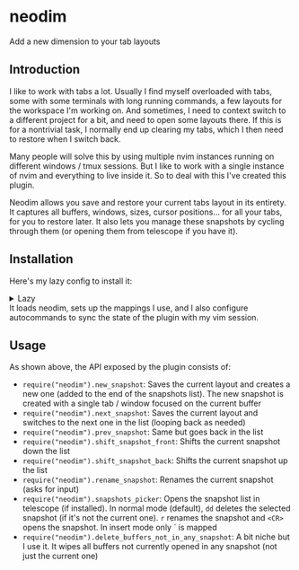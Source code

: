# neodim

Add a new dimension to your tab layouts

## Introduction

I like to work with tabs a lot. Usually I find myself overloaded with tabs, some with some terminals with long running commands, a few layouts for the workspace I'm working on. And sometimes, I need to context switch to a different project for a bit, and need to open some layouts there. If this is for a nontrivial task, I normally end up clearing my tabs, which I then need to restore when I switch back.

Many people will solve this by using multiple nvim instances running on different windows / tmux sessions. But I like to work with a single instance of nvim and everything to live inside it. So to deal with this I've created this plugin.

Neodim allows you save and restore your current tabs layout in its entirety. It captures all buffers, windows, sizes, cursor positions... for all your tabs, for you to restore later. It also lets you manage these snapshots by cycling through them (or opening them from telescope if you have it).

## Installation

Here's my lazy config to install it:
<details>
  <summary>Lazy</summary>

```
  {
    "alvarosevilla95/neodim",
    config = function()
      local neodim = require("neodim")
      vim.keymap.set("n", "<leader>tt", neodim.snapshots_picker)
      vim.keymap.set("n", "<leader>T", neodim.new_snapshot)
      vim.keymap.set("n", "<leader>tj", neodim.next_snapshot)
      vim.keymap.set("n", "<leader>tJ", neodim.shift_snapshot_front)
      vim.keymap.set("n", "<leader>tk", neodim.prev_snapshot)
      vim.keymap.set("n", "<leader>tK", neodim.shift_snapshot_back)
      vim.keymap.set("n", "<leader>tr", neodim.rename_snapshot)
      vim.keymap.set("n", "<leader>dh", neodim.delete_buffers_not_in_any_snapshot)

      local group_id = vim.api.nvim_create_augroup("NeodimSession", { clear = true })

      -- Sync snapshots with vim session on exit
      vim.api.nvim_create_autocmd("VimLeavePre", {
        group = group_id,
        pattern = "*",
        callback = function()
          local session = vim.v.this_session
          if vim.v.this_session ~= "" then
            local layout_file = session:gsub(".vim$", ".vim.layout")
            vim.fn.writefile({ neodim.serialize_state() }, layout_file)
          end
        end,
      })

      -- Restore snapshots on session load
      vim.api.nvim_create_autocmd("SessionLoadPost", {
        group = group_id,
        pattern = "*",
        callback = function()
          local session = vim.v.this_session
          if vim.v.this_session ~= "" then
            local layout_file = session:gsub(".vim$", ".vim.layout")
            if vim.fn.filereadable(layout_file) then
              local json_str = vim.fn.readfile(layout_file)[1]
              neodim.restore_state(json_str)
            end
          end
        end,
      })
    end,
  }
```

</details>
It loads neodim, sets up the mappings I use, and I also configure autocommands to sync the state of the plugin with my vim session.

## Usage

As shown above, the API exposed by the plugin consists of:

* `require("neodim").new_snapshot`: Saves the current layout and creates a new one (added to the end of the snapshots list). The new snapshot is created with a single tab / window focused on the current buffer
* `require("neodim").next_snapshot`: Saves the current layout and switches to the next one in the list (looping back as needed)
* `require("neodim").prev_snapshot`: Same but goes back in the list
* `require("neodim").shift_snapshot_front`: Shifts the current snapshot down the list
* `require("neodim").shift_snapshot_back`: Shifts the current snapshot up the list
* `require("neodim").rename_snapshot`: Renames the current snapshot (asks for input)
* `require("neodim").snapshots_picker`: Opens the snapshot list in telescope (if installed). In normal mode (default), `dd` deletes the selected snapshot (if it's not the current one). `r` renames the snapshot and `<CR>` opens the snapshot. In insert mode only <CR>` is mapped
* `require("neodim").delete_buffers_not_in_any_snapshot`: A bit niche but I use it. It wipes all buffers not currently opened in any snapshot (not just the current one)


